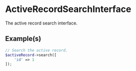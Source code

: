 # ActiveRecordSearchInterface

The active record search interface.

## Example(s)

```php
// Search the active record.
$activeRecord->search([
	'id' => 1
]);
```
